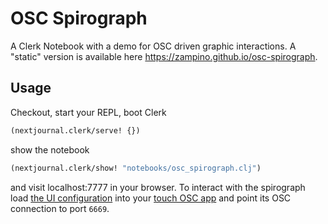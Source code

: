 # OSC Spirograph

A Clerk Notebook with a demo for OSC driven graphic interactions. A "static" version is available here https://zampino.github.io/osc-spirograph.

## Usage

Checkout, start your REPL, boot Clerk

```clojure
(nextjournal.clerk/serve! {})
```

show the notebook

```clojure
(nextjournal.clerk/show! "notebooks/osc_spirograph.clj")
```

and visit localhost:7777 in your browser. To interact with the spirograph load [the UI configuration](spirograph.tosc) into your [touch OSC app](https://hexler.net/touchosc) and point its OSC connection to port `6669`.
